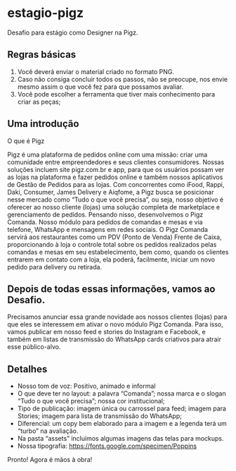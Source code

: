 # estagio-pigz
Desafio para estágio como Designer na Pigz. 

## Regras básicas
1. Você deverá enviar o material criado no formato PNG.
2. Caso não consiga concluir todos os passos, não se preocupe, nos envie mesmo assim o que você fez para que possamos avaliar.
3. Você pode escolher a ferramenta que tiver mais conhecimento para criar as peças;

## Uma introdução
O que é Pigz

Pigz é uma plataforma de pedidos online com uma missão: criar uma comunidade entre empreendedores e seus clientes consumidores. Nossas soluções incluem site pigz.com.br e app, para que os usuários possam ver as lojas na plataforma e fazer pedidos online e também nossos aplicativos de Gestão de Pedidos para as lojas. Com concorrentes como iFood, Rappi, Daki, Consumer,  James Delivery e Aiqfome, a Pigz busca se posicionar nesse mercado como “Tudo o que você precisa”, ou seja, nosso objetivo é oferecer ao nosso cliente (lojas) uma solução completa de marketplace e gerenciamento de pedidos.
Pensando nisso, desenvolvemos o Pigz Comanda. Nosso módulo para pedidos de comandas e mesas e via telefone, WhatsApp e mensagens em redes sociais. O Pigz Comanda servirá aos restaurantes como um PDV (Ponto de Venda) Frente de Caixa, proporcionando à loja o controle total sobre os pedidos realizados pelas comandas e mesas em seu estabelecimento, bem como, quando os clientes entrarem em contato com a loja, ela poderá, facilmente, iniciar um novo pedido para delivery ou retirada.


## Depois de todas essas informações, vamos ao Desafio.
Precisamos anunciar essa grande novidade aos nossos clientes (lojas) para que eles se interessem em ativar o novo módulo Pigz Comanda. Para isso, vamos publicar em nosso feed e stories do Instagram e Facebook, e também em listas de transmissão do WhatsApp cards criativos para atrair esse público-alvo.

## Detalhes
- Nosso tom de voz: Positivo, animado e informal
- O que deve ter no layout: a palavra “Comanda”; nossa marca e o slogan “Tudo o que você precisa”; nossa cor institucional;
- Tipo de publicação: imagem única ou carrossel para feed; imagem para Stories; imagem para lista de transmissão do WhatsApp;
- Diferencial: um copy bem elaborado para a imagem e a legenda terá um “turbo” na avaliação.
- Na pasta “assets” incluímos algumas imagens das telas para mockups.
- Nossa tipografia: https://fonts.google.com/specimen/Poppins



Pronto! Agora é mãos à obra!
